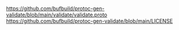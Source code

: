 https://github.com/bufbuild/protoc-gen-validate/blob/main/validate/validate.proto
https://github.com/bufbuild/protoc-gen-validate/blob/main/LICENSE
